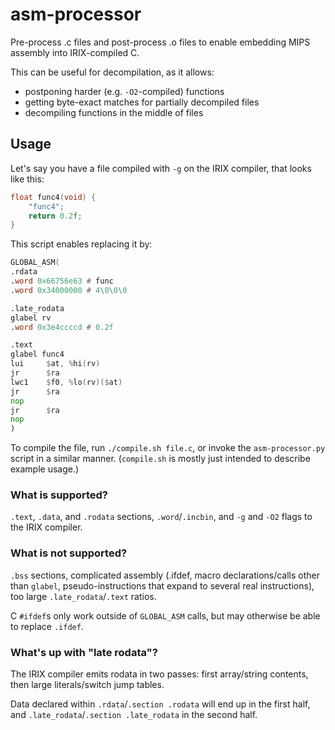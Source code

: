 # asm-processor

Pre-process .c files and post-process .o files to enable embedding MIPS assembly into IRIX-compiled C.

This can be useful for decompilation, as it allows:

 * postponing harder (e.g. `-O2`-compiled) functions
 * getting byte-exact matches for partially decompiled files
 * decompiling functions in the middle of files

## Usage

Let's say you have a file compiled with `-g` on the IRIX compiler, that looks like this:
```c
float func4(void) {
    "func4";
    return 0.2f;
}
```

This script enables replacing it by:
```asm
GLOBAL_ASM(
.rdata
.word 0x66756e63 # func
.word 0x34000000 # 4\0\0\0

.late_rodata
glabel rv
.word 0x3e4ccccd # 0.2f

.text
glabel func4
lui     $at, %hi(rv)
jr      $ra
lwc1    $f0, %lo(rv)($at)
jr      $ra
nop
jr      $ra
nop
)
```

To compile the file, run `./compile.sh file.c`, or invoke the `asm-processor.py` script in a similar manner. (`compile.sh` is mostly just intended to describe example usage.)

### What is supported?

`.text`, `.data`, and `.rodata` sections, `.word`/`.incbin`, and `-g` and `-O2` flags to the IRIX compiler.

### What is not supported?

`.bss` sections, complicated assembly (.ifdef, macro declarations/calls other than `glabel`, pseudo-instructions that expand to several real instructions), too large `.late_rodata`/`.text` ratios.

C `#ifdef`s only work outside of `GLOBAL_ASM` calls, but may otherwise be able to replace `.ifdef`.

### What's up with "late rodata"?

The IRIX compiler emits rodata in two passes: first array/string contents, then large literals/switch jump tables.

Data declared within `.rdata`/`.section .rodata` will end up in the first half, and `.late_rodata`/`.section .late_rodata` in the second half.
